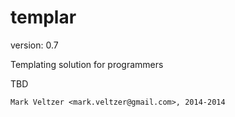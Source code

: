 templar
=======

version: 0.7

Templating solution for programmers

TBD

	Mark Veltzer <mark.veltzer@gmail.com>, 2014-2014
